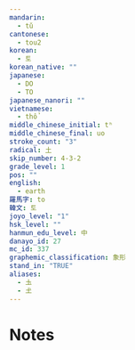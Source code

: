 ```yaml
---
mandarin:
  - tǔ
cantonese:
  - tou2
korean:
  - 토
korean_native: ""
japanese:
  - DO
  - TO
japanese_nanori: ""
vietnamese:
  - thổ
middle_chinese_initial: tʰ
middle_chinese_final: uo
stroke_count: "3"
radical: 土
skip_number: 4-3-2
grade_level: 1
pos: ""
english:
  - earth
羅馬字: to
韓文: 토
joyo_level: "1"
hsk_level: ""
hanmun_edu_level: 中
danayo_id: 27
mc_id: 337
graphemic_classification: 象形
stand_in: "TRUE"
aliases:
  - 圡
  - 𡈽
---
```


# Notes
